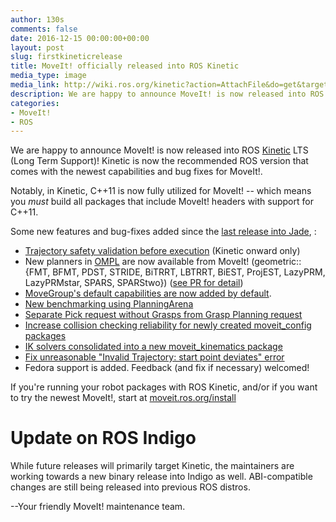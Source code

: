 ```yaml
---
author: 130s
comments: false
date: 2016-12-15 00:00:00+00:00
layout: post
slug: firstkineticrelease
title: MoveIt! officially released into ROS Kinetic
media_type: image
media_link: http://wiki.ros.org/kinetic?action=AttachFile&do=get&target=kinetic.png
description: We are happy to announce MoveIt! is now released into ROS [Kinetic](http://wiki.ros.org/kinetic) LTS (Long Term Support)!
categories:
- MoveIt!
- ROS
---
```


We are happy to announce MoveIt! is now released into ROS [Kinetic](http://wiki.ros.org/kinetic) LTS (Long Term Support)! Kinetic is now the recommended ROS version that comes with the newest capabilities and bug fixes for MoveIt!.

Notably, in Kinetic, C++11 is now fully utilized for MoveIt! -- which means you *must* build all packages that include MoveIt! headers with support for C++11.

Some new features and bug-fixes added since the [last release into Jade](http://moveit.ros.org/moveit!/ros/2016/09/02/firstjaderelease.html), :

- [Trajectory safety validation before execution](https://github.com/ros-planning/moveit/pull/63) (Kinetic onward only)
- New planners in [OMPL](http://ompl.kavrakilab.org/) are now available from MoveIt! (geometric::{FMT, BFMT, PDST, STRIDE, BiTRRT, LBTRRT, BiEST, ProjEST, LazyPRM, LazyPRMstar, SPARS, SPARStwo}) ([see PR for detail](https://github.com/ros-planning/moveit/pull/338))
- [MoveGroup's default capabilities are now added by default](https://github.com/ros-planning/moveit/pull/359).
- [New benchmarking using PlanningArena](https://github.com/ros-planning/moveit/pull/228)
- [Separate Pick request without Grasps from Grasp Planning request](https://github.com/ros-planning/moveit/pull/328)
- [Increase collision checking reliability for newly created moveit_config packages](https://github.com/ros-planning/moveit/pull/337)
- [IK solvers consolidated into a new moveit_kinematics package](https://github.com/ros-planning/moveit/pull/247)
- [Fix unreasonable "Invalid Trajectory: start point deviates" error](https://github.com/ros-planning/moveit/issues/283)
- Fedora support is added. Feedback (and fix if necessary) welcomed!

If you're running your robot packages with ROS Kinetic, and/or if you want to try the newest MoveIt!, start at [moveit.ros.org/install](http://moveit.ros.org/install/)

Update on ROS Indigo
====================

While future releases will primarily target Kinetic, the maintainers are working towards a new binary release into Indigo as well. ABI-compatible changes are still being released into previous ROS distros.

--Your friendly MoveIt! maintenance team.

